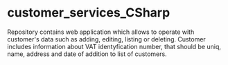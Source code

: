 # customer_services_CSharp
Repository contains web application which allows to operate with customer's data such as adding, editing, listing or deleting. Customer includes information about VAT identyfication number, that should be uniq, name, address and date of addition to list of customers.

